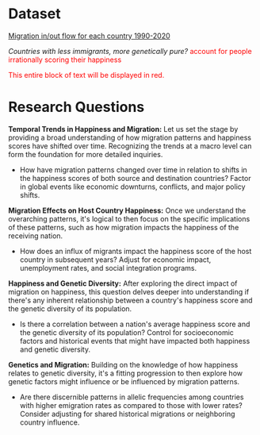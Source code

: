 # Dataset 
[Migration in/out flow for each country 1990-2020](https://ourworldindata.org/migration)

*Countries with less immigrants, more genetically pure?*
<span style="color:red;">account for people irrationally scoring their happiness</span>

<div style="color: red;">
This entire block of text will be displayed in red.
</div>


# Research Questions 
**Temporal Trends in Happiness and Migration:**
Let us set the stage by providing a broad understanding of how migration patterns and happiness scores have shifted over time. Recognizing the trends at a macro level can form the foundation for more detailed inquiries.
   - How have migration patterns changed over time in relation to shifts in the happiness scores of both source and destination countries? Factor in global events like economic downturns, conflicts, and major policy shifts.
    
**Migration Effects on Host Country Happiness:**
Once we understand the overarching patterns, it's logical to then focus on the specific implications of these patterns, such as how migration impacts the happiness of the receiving nation.
- How does an influx of migrants impact the happiness score of the host country in subsequent years? Adjust for economic impact, unemployment rates, and social integration programs.

**Happiness and Genetic Diversity:**
After exploring the direct impact of migration on happiness, this question delves deeper into understanding if there's any inherent relationship between a country's happiness score and the genetic diversity of its population.
- Is there a correlation between a nation's average happiness score and the genetic diversity of its population? Control for socioeconomic factors and historical events that might have impacted both happiness and genetic diversity.

**Genetics and Migration:**
Building on the knowledge of how happiness relates to genetic diversity, it's a fitting progression to then explore how genetic factors might influence or be influenced by migration patterns.
- Are there discernible patterns in allelic frequencies among countries with higher emigration rates as compared to those with lower rates? Consider adjusting for shared historical migrations or neighboring country influence.
